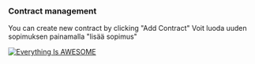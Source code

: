 ### Contract management

You can create new contract by clicking "Add Contract"
Voit luoda uuden sopimuksen painamalla "lisää sopimus"

[![Everything Is AWESOME](https://img.youtube.com/vi/StTqXEQ2l-Y/0.jpg)](https://www.youtube.com/watch?v=StTqXEQ2l-Y "Everything Is AWESOME")
